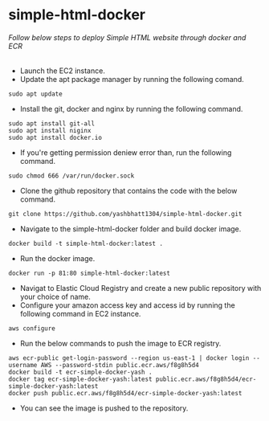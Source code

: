 # simple-html-docker

###### Follow below steps to deploy Simple HTML website through docker and ECR
* Launch the EC2 instance.
* Update the apt package manager by running the following comand.
``` 
sudo apt update 
```
* Install the git, docker and nginx by running the following command.
```
sudo apt install git-all
sudo apt install niginx 
sudo apt install docker.io 
```
* If you're getting permission deniew error than, run the following command.
```
sudo chmod 666 /var/run/docker.sock
```
* Clone the github repository that contains the code with the below command.
```
git clone https://github.com/yashbhatt1304/simple-html-docker.git
```
* Navigate to the simple-html-docker folder and build docker image.
```
docker build -t simple-html-docker:latest .
```
* Run the docker image.
```
docker run -p 81:80 simple-html-docker:latest
```
* Navigat to Elastic Cloud Registry and create a new public repository with your choice of name.
* Configure your amazon access key and access id by running the following command in EC2 instance.
```
aws configure
```
* Run the below commands to push the image to ECR registry.
```
aws ecr-public get-login-password --region us-east-1 | docker login --username AWS --password-stdin public.ecr.aws/f8g8h5d4
docker build -t ecr-simple-docker-yash .
docker tag ecr-simple-docker-yash:latest public.ecr.aws/f8g8h5d4/ecr-simple-docker-yash:latest
docker push public.ecr.aws/f8g8h5d4/ecr-simple-docker-yash:latest
```
* You can see the image is pushed to the repository.
